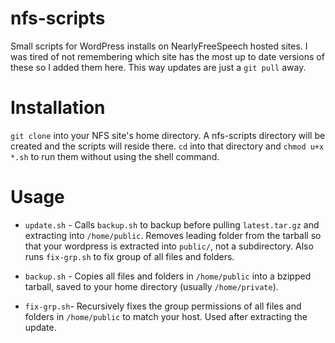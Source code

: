 nfs-scripts
===========

Small scripts for WordPress installs on NearlyFreeSpeech hosted sites. I was tired of not remembering which site has the most up to date versions of these so I added them here. This way updates are just a `git pull` away.

Installation
====

`git clone` into your NFS site's home directory. A nfs-scripts directory will be created and the scripts will reside there.
`cd` into that directory and `chmod u+x *.sh` to run them without using the shell command.

Usage
===

* `update.sh` - Calls `backup.sh` to backup before pulling `latest.tar.gz` and extracting into `/home/public`. Removes leading folder from the tarball so that your wordpress is extracted into `public/`, not a subdirectory. Also runs `fix-grp.sh` to fix group of all files and folders.

* `backup.sh` - Copies all files and folders in `/home/public` into a bzipped tarball, saved to your home directory (usually `/home/private`).

* `fix-grp.sh`- Recursively fixes the group permissions of all files and folders in `/home/public` to match your host. Used after extracting the update.
